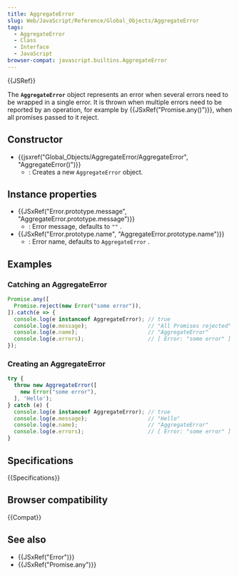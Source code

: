 ```yaml
---
title: AggregateError
slug: Web/JavaScript/Reference/Global_Objects/AggregateError
tags:
  - AggregateError
  - Class
  - Interface
  - JavaScript
browser-compat: javascript.builtins.AggregateError
---
```

{{JSRef}}

The **`AggregateError`** object represents an error when several errors need to
be wrapped in a single error. It is thrown when multiple errors need to be
reported by an operation, for example by {{JSxRef("Promise.any()")}},
when all promises passed to it reject.

## Constructor

- {{jsxref("Global_Objects/AggregateError/AggregateError", "AggregateError()")}}
  - : Creates a new `AggregateError` object.

## Instance properties

- {{JSxRef("Error.prototype.message", "AggregateError.prototype.message")}}
  - : Error message, defaults to `""` .
- {{JSxRef("Error.prototype.name", "AggregateError.prototype.name")}}
  - : Error name, defaults to `AggregateError` .

## Examples

### Catching an AggregateError

```js
Promise.any([
  Promise.reject(new Error("some error")),
]).catch(e => {
  console.log(e instanceof AggregateError); // true
  console.log(e.message);                   // "All Promises rejected"
  console.log(e.name);                      // "AggregateError"
  console.log(e.errors);                    // [ Error: "some error" ]
});
```

### Creating an AggregateError

```js
try {
  throw new AggregateError([
    new Error("some error"),
  ], 'Hello');
} catch (e) {
  console.log(e instanceof AggregateError); // true
  console.log(e.message);                   // "Hello"
  console.log(e.name);                      // "AggregateError"
  console.log(e.errors);                    // [ Error: "some error" ]
}
```

## Specifications

{{Specifications}}

## Browser compatibility

{{Compat}}

## See also

- {{JSxRef("Error")}}
- {{JSxRef("Promise.any")}}
